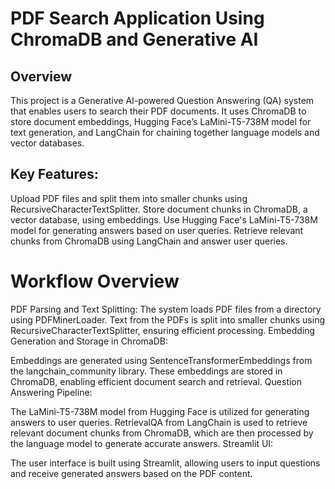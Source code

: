 # PDF Search Application Using ChromaDB and Generative AI

## Overview
This project is a Generative AI-powered Question Answering (QA) system that enables users to search their PDF documents. It uses ChromaDB to store document embeddings, Hugging Face’s LaMini-T5-738M model for text generation, and LangChain for chaining together language models and vector databases.

## Key Features:
Upload PDF files and split them into smaller chunks using RecursiveCharacterTextSplitter.
Store document chunks in ChromaDB, a vector database, using embeddings.
Use Hugging Face's LaMini-T5-738M model for generating answers based on user queries.
Retrieve relevant chunks from ChromaDB using LangChain and answer user queries.

# Workflow Overview
PDF Parsing and Text Splitting:
The system loads PDF files from a directory using PDFMinerLoader.
Text from the PDFs is split into smaller chunks using RecursiveCharacterTextSplitter, ensuring efficient processing.
Embedding Generation and Storage in ChromaDB:

Embeddings are generated using SentenceTransformerEmbeddings from the langchain_community library.
These embeddings are stored in ChromaDB, enabling efficient document search and retrieval.
Question Answering Pipeline:

The LaMini-T5-738M model from Hugging Face is utilized for generating answers to user queries.
RetrievalQA from LangChain is used to retrieve relevant document chunks from ChromaDB, which are then processed by the language model to generate accurate answers.
Streamlit UI:

The user interface is built using Streamlit, allowing users to input questions and receive generated answers based on the PDF content.
